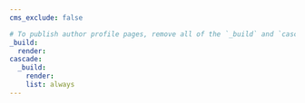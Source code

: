 ```yaml
---
cms_exclude: false

# To publish author profile pages, remove all of the `_build` and `cascade` settings below.
_build:
  render: 
cascade:
  _build:
    render: 
    list: always
---
```

